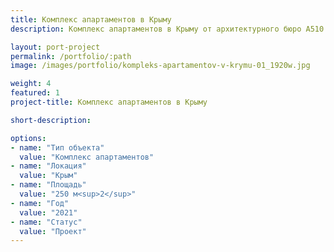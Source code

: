 ```yaml
---
title: Комплекс апартаментов в Крыму
description: Комплекс апартаментов в Крыму от архитектурного бюро А510. Индивидуальное проектирование на заказ.

layout: port-project
permalink: /portfolio/:path
image: /images/portfolio/kompleks-apartamentov-v-krymu-01_1920w.jpg

weight: 4
featured: 1
project-title: Комплекс апартаментов в Крыму

short-description: 

options:
- name: "Тип объекта"
  value: "Комплекс апартаментов"
- name: "Локация"
  value: "Крым"
- name: "Площадь"
  value: "250 м<sup>2</sup>"
- name: "Год"
  value: "2021"
- name: "Статус"
  value: "Проект"
---
```

